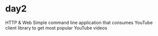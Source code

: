 # day2
HTTP &amp; Web
Simple command line application that consumes YouTube client library to get most popular YouTube videos
